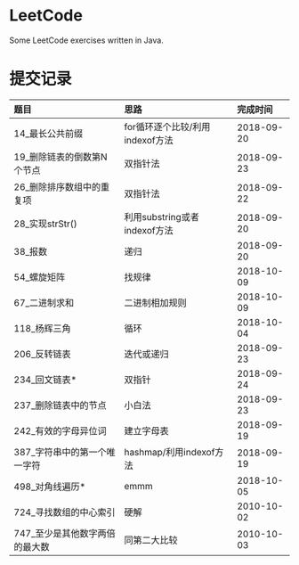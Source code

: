 # LeetCode
Some LeetCode exercises written in Java.

# 提交记录 
|题目|思路|完成时间|
|:--|:--|:--|
|14_最长公共前缀|for循环逐个比较/利用indexof方法|2018-09-20|
|19_删除链表的倒数第N个节点|双指针法|2018-09-23|
|26_删除排序数组中的重复项|双指针法|2018-09-22|
|28_实现strStr()|利用substring或者indexof方法|2018-09-20|
|38_报数|递归|2018-09-20|
|54_螺旋矩阵|找规律|2018-10-09|
|67_二进制求和|二进制相加规则|2018-10-09|
|118_杨辉三角|循环|2018-10-04|
|206_反转链表|迭代或递归|2018-09-23|
|234_回文链表*|双指针|2018-09-24|
|237_删除链表中的节点|小白法|2018-09-23|
|242_有效的字母异位词|建立字母表|2018-09-19|
|387_字符串中的第一个唯一字符|hashmap/利用indexof方法|2018-09-19|
|498_对角线遍历*|emmm|2018-10-05|
|724_寻找数组的中心索引|硬解|2010-10-02|
|747_至少是其他数字两倍的最大数|同第二大比较|2010-10-03|
